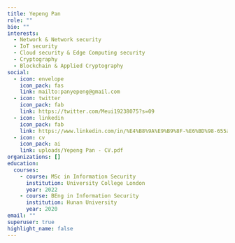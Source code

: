 ```yaml
---
title: Yepeng Pan
role: ""
bio: ""
interests:
  - Network & Network security
  - IoT security
  - Cloud security & Edge Computing security
  - Cryptography
  - Blockchain & Applied Cryptography
social:
  - icon: envelope
    icon_pack: fas
    link: mailto:panyepeng@gmail.com
  - icon: twitter
    icon_pack: fab
    link: https://twitter.com/Meui19238075?s=09
  - icon: linkedin
    icon_pack: fab
    link: https://www.linkedin.com/in/%E4%B8%9A%E9%B9%8F-%E6%BD%98-655aa81b5
  - icon: cv
    icon_pack: ai
    link: uploads/Yepeng Pan - CV.pdf
organizations: []
education:
  courses:
    - course: MSc in Information Security
      institution: University College London
      year: 2022
    - course: BEng in Information Security
      institution: Hunan University
      year: 2020
email: ""
superuser: true
highlight_name: false
---
```

